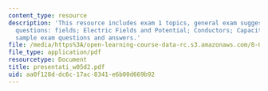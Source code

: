 ```yaml
---
content_type: resource
description: 'This resource includes exam 1 topics, general exam suggestions, prs
  questions: fields; Electric Fields and Potential; Conductors; Capacitors; Dielectrics,
  sample exam questions and answers.'
file: /media/https%3A/open-learning-course-data-rc.s3.amazonaws.com/8-02t-electricity-and-magnetism-spring-2005/aa0f128ddc6c17ac8341e6b00d669b92_presentati_w05d2.pdf
file_type: application/pdf
resourcetype: Document
title: presentati_w05d2.pdf
uid: aa0f128d-dc6c-17ac-8341-e6b00d669b92
---
```


